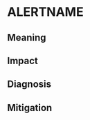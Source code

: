 # ALERTNAME

## Meaning

<!-- What this alert is about? -->

## Impact

<!-- What this alert affects? -->

## Diagnosis

<!-- How to check symptoms of the alert firing? -->

## Mitigation

<!-- How to solve the issue? -->
